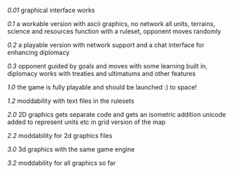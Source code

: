 *0.01* graphical interface works

*0.1* a workable version with ascii graphics, no network
all units, terrains, science and resources function with a 
ruleset, opponent moves randomly


*0.2* a playable version with network support and a chat 
interface for enhancing diplomacy


*0.3* opponent guided by goals and moves with some learning
built in, diplomacy works with treaties and ultimatums and other features



*1.0* the game is fully playable and should be launched :) to space!

*1.2* moddability with text files in the rulesets 

*2.0* 2D graphics gets separate code and gets an isometric addition
unicode added to represent units etc in grid version of the map

*2.2* moddability for 2d graphics files 

*3.0* 3d graphics with the same game engine

*3.2* moddability for all graphics so far